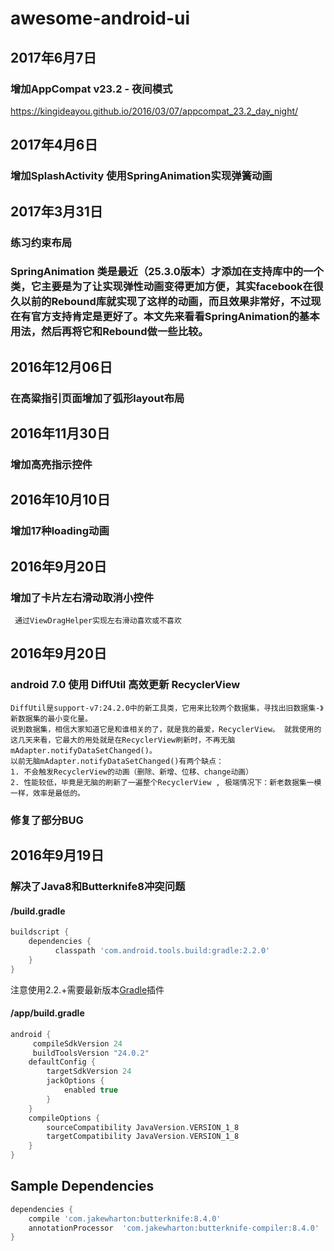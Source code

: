 # awesome-android-ui


## 2017年6月7日

### 增加AppCompat v23.2 - 夜间模式
 
 https://kingideayou.github.io/2016/03/07/appcompat_23.2_day_night/

## 2017年4月6日

### 增加SplashActivity 使用SpringAnimation实现弹簧动画

## 2017年3月31日

### 练习约束布局
### SpringAnimation 类是最近（25.3.0版本）才添加在支持库中的一个类，它主要是为了让实现弹性动画变得更加方便，其实facebook在很久以前的Rebound库就实现了这样的动画，而且效果非常好，不过现在有官方支持肯定是更好了。本文先来看看SpringAnimation的基本用法，然后再将它和Rebound做一些比较。
    
## 2016年12月06日

### 在高粱指引页面增加了弧形layout布局

## 2016年11月30日

### 增加高亮指示控件

## 2016年10月10日

### 增加17种loading动画
     

## 2016年9月20日

###  增加了卡片左右滑动取消小控件
     通过ViewDragHelper实现左右滑动喜欢或不喜欢

## 2016年9月20日

### android 7.0 使用 DiffUtil 高效更新 RecyclerView
    DiffUtil是support-v7:24.2.0中的新工具类，它用来比较两个数据集，寻找出旧数据集-》新数据集的最小变化量。 
    说到数据集，相信大家知道它是和谁相关的了，就是我的最爱，RecyclerView。 就我使用的这几天来看，它最大的用处就是在RecyclerView刷新时，不再无脑mAdapter.notifyDataSetChanged()。 
    以前无脑mAdapter.notifyDataSetChanged()有两个缺点：
    1. 不会触发RecyclerView的动画（删除、新增、位移、change动画）
    2. 性能较低，毕竟是无脑的刷新了一遍整个RecyclerView , 极端情况下：新老数据集一模一样，效率是最低的。
### 修复了部分BUG

## 2016年9月19日

### 解决了Java8和Butterknife8冲突问题

#### /build.gradle
```groovy
buildscript {
    dependencies {
          classpath 'com.android.tools.build:gradle:2.2.0'
    }
}
```
 注意使用2.2.+需要最新版本[Gradle](http://www.javadoc.io/doc/com.android.tools.build/gradle/)插件
#### /app/build.gradle
```groovy
android {
     compileSdkVersion 24
     buildToolsVersion "24.0.2"
    defaultConfig {
        targetSdkVersion 24
        jackOptions {
            enabled true
        }
    }
    compileOptions {
        sourceCompatibility JavaVersion.VERSION_1_8
        targetCompatibility JavaVersion.VERSION_1_8
    }
}
```

## Sample Dependencies
```groovy
dependencies {
    compile 'com.jakewharton:butterknife:8.4.0'
    annotationProcessor  'com.jakewharton:butterknife-compiler:8.4.0'
}
```